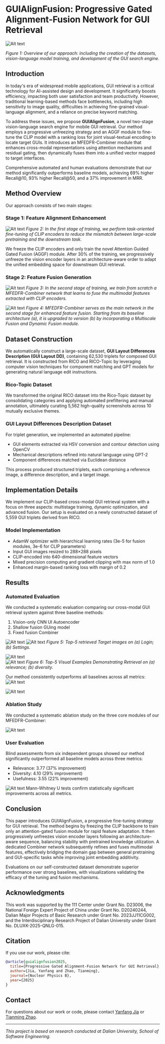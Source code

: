 # GUIAlignFusion: Progressive Gated Alignment-Fusion Network for GUI Retrieval
![Alt text](https://github.com/fangyanjia1999/-GUIAlignFusion/blob/main/Display/overall.PNG)

*Figure 1: Overview of our approach: including the creation of the datasets, vision-language model training, and development of the GUI search engine.*

## Introduction
In today's era of widespread mobile applications, GUI retrieval is a critical technology for AI-assisted design and development. It significantly boosts efficiency, impacting both user satisfaction and team productivity. However, traditional learning-based methods face bottlenecks, including high sensitivity to image quality, difficulties in achieving fine-grained visual-language alignment, and a reliance on precise keyword matching.

To address these issues, we propose **GUIAlignFusion**, a novel two-stage vision-language search engine for mobile GUI retrieval. Our method employs a progressive unfreezing strategy and an AGGF module to fine-tune the CLIP model with a ranking loss for joint visual-textual encoding to locate target GUIs. It introduces an MFEDFR-Combiner module that enhances cross-modal representations using attention mechanisms and residual gating, then dynamically fuses them into a unified vector mapped to target interfaces.

Comprehensive automated and human evaluations demonstrate that our method significantly outperforms baseline models, achieving 69% higher Recall@10, 93% higher Recall@50, and a 37% improvement in MRR.

## Method Overview
Our approach consists of two main stages:

### Stage 1: Feature Alignment Enhancement
![Alt text](https://github.com/fangyanjia1999/-GUIAlignFusion/blob/main/Display/stage1.png)
*Figure 2: In the first stage of training, we perform task-oriented fine-tuning of CLIP encoders to reduce the mismatch between large-scale pretraining and the downstream task.*

We freeze the CLIP encoders and only train the novel Attention Guided Gated Fusion (AGGF) module. After 30% of the training, we progressively unfreeze the vision encoder layers in an architecture-aware order to adapt the unified embedding space for downstream GUI retrieval.

### Stage 2: Feature Fusion Generation
![Alt text](https://github.com/fangyanjia1999/-GUIAlignFusion/blob/main/Display/stage2.jpg)
*Figure 3: In the second stage of training, we train from scratch a MFEDFR-Combiner network that learns to fuse the multimodal features extracted with CLIP encoders.*

![Alt text](https://github.com/fangyanjia1999/-GUIAlignFusion/blob/main/Display/Model2.png)
*Figure 4: MFEDFR-Combiner serves as the main network in the second stage for enhanced feature fusion. Starting from its baseline architecture (a), it is upgraded to version (b) by incorporating a Multiscale Fusion and Dynamic Fusion module.*

## Dataset Construction
We automatically construct a large-scale dataset, **GUI Layout Differences Description (GUI Layout DD)**, containing 62,530 triplets for composed GUI retrieval. It is constructed from RICO and RICO-Topic by leveraging computer vision techniques for component matching and GPT models for generating natural language edit instructions.

### Rico-Topic Dataset
We transformed the original RICO dataset into the Rico-Topic dataset by consolidating categories and applying automated prefiltering and manual annotation, ultimately curating 5,562 high-quality screenshots across 10 mutually exclusive themes.

### GUI Layout Differences Description Dataset
For triplet generation, we implemented an automated pipeline:
- GUI elements extracted via HSV conversion and contour detection using OpenCV
- Mechanical descriptions refined into natural language using GPT-2
- Component differences matched via Euclidean distance

This process produced structured triplets, each comprising a reference image, a difference description, and a target image.

## Implementation Details
We implement our CLIP-based cross-modal GUI retrieval system with a focus on three aspects: multistage training, dynamic optimization, and advanced fusion. Our setup is evaluated on a newly constructed dataset of 5,559 GUI triplets derived from RICO.

### Model Implementation
- AdamW optimizer with hierarchical learning rates (3e-5 for fusion modules, 3e-6 for CLIP parameters)
- Input GUI images resized to 288×288 pixels
- CLIP-encoded into 640-dimensional feature vectors
- Mixed precision computing and gradient clipping with max norm of 1.0
- Enhanced margin-based ranking loss with margin of 0.2

## Results
### Automated Evaluation
We conducted a systematic evaluation comparing our cross-modal GUI retrieval system against three baseline methods:
1. Vision-only CNN UI Autoencoder
2. Shallow fusion GUing model
3. Fixed fusion Combiner

![Alt text](https://github.com/fangyanjia1999/-GUIAlignFusion/blob/main/Display/login.png)
![Alt text](https://github.com/fangyanjia1999/-GUIAlignFusion/blob/main/Display/setting.png)
*Figure 5: Top-5 retrieved Target images on (a) Login; (b) Settings.*

![Alt text](https://github.com/fangyanjia1999/-GUIAlignFusion/blob/main/Display/relevance.jpg)  
![Alt text](https://github.com/fangyanjia1999/-GUIAlignFusion/blob/main/Display/diversity.jpg)
*Figure 6: Top-5 Visual Examples Demonstrating Retrieval on (a) relevance; (b) diversity.*

Our method consistently outperforms all baselines across all metrics:
![Alt text](https://github.com/fangyanjia1999/-GUIAlignFusion/blob/main/Display/T1.png)

![Alt text](https://github.com/fangyanjia1999/-GUIAlignFusion/blob/main/Display/T2.png)
### Ablation Study
We conducted a systematic ablation study on the three core modules of our MFEDFR-Combiner:

![Alt text](https://github.com/fangyanjia1999/-GUIAlignFusion/blob/main/Display/T3.png)
### User Evaluation
Blind assessments from six independent groups showed our method significantly outperformed all baseline models across three metrics:
- Relevance: 3.77 (37% improvement)
- Diversity: 4.10 (29% improvement)
- Usefulness: 3.55 (22% improvement)

![Alt text](https://github.com/fangyanjia1999/-GUIAlignFusion/blob/main/Display/T4.png)
Mann-Whitney U tests confirm statistically significant improvements across all metrics.

## Conclusion
This paper introduces GUIAlignFusion, a progressive fine-tuning strategy for GUI retrieval. The method begins by freezing the CLIP backbone to train only an attention-gated fusion module for rapid feature adaptation. It then progressively unfreezes vision encoder layers following an architecture-aware sequence, balancing stability with pretrained knowledge utilization. A dedicated Combiner network subsequently refines and fuses multimodal features, effectively bridging the domain gap between general pretraining and GUI-specific tasks while improving joint embedding additivity.

Evaluations on our self-constructed dataset demonstrate superior performance over strong baselines, with visualizations validating the efficacy of the tuning and fusion mechanisms.

## Acknowledgments
This work was supported by the 111 Center under Grant No. D23006, the National Foreign Expert Project of China under Grant No. D20240244, Dalian Major Projects of Basic Research under Grant No. 2023JJ11CG002, and the Interdisciplinary Research Project of Dalian University under Grant No. DLUXK-2025-QNLG-015.

## Citation
If you use our work, please cite:
```bibtex
@article{guialignfusion2025,
  title={Progressive Gated Alignment-Fusion Network for GUI Retrieval},
  author={Jia, Yanfang and Zhao, Tianming},
  journal={Nuclear Physics B},
  year={2025}
}
```

## Contact
For questions about our work or code, please contact [Yanfang Jia](mailto:jiayanfang@dlu.edu.cn) or [Tianming Zhao](mailto:zhaotianming@dlu.edu.cn).

---

*This project is based on research conducted at Dalian University, School of Software Engineering.*
